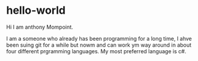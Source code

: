 # hello-world

Hi I am anthony Mompoint.

I am a someone who already has been programming for a long time, I ahve been suing git for a while but nowm and can work ym way around in about four different prgramming languages. My most preferred language is c#.
